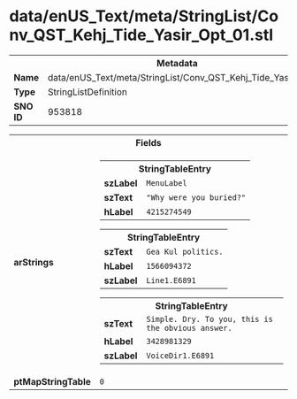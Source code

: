 <h1>data/enUS_Text/meta/StringList/Conv_QST_Kehj_Tide_Yasir_Opt_01.stl</h1><table><tr><th colspan="100%">Metadata</th></tr><tr><td><b>Name</b></td><td>data/enUS_Text/meta/StringList/Conv_QST_Kehj_Tide_Yasir_Opt_01.stl</td></tr><tr><td><b>Type</b></td><td>StringListDefinition</td></tr><tr><td><b>SNO ID</b></td><td>953818</td></tr></table>

<table><tr><th colspan="100%">Fields</th></tr><tr><td><b>arStrings</b></td><td><table><tr><th colspan="100%">StringTableEntry</th></tr><tr><td><b>szLabel</b></td><td><code>MenuLabel</code></td></tr><tr><td><b>szText</b></td><td><code>"Why were you buried?"</code></td></tr><tr><td><b>hLabel</b></td><td><code>4215274549</code></td></tr></table>


<table><tr><th colspan="100%">StringTableEntry</th></tr><tr><td><b>szText</b></td><td><code>Gea Kul politics.</code></td></tr><tr><td><b>hLabel</b></td><td><code>1566094372</code></td></tr><tr><td><b>szLabel</b></td><td><code>Line1.E6891</code></td></tr></table>


<table><tr><th colspan="100%">StringTableEntry</th></tr><tr><td><b>szText</b></td><td><code>Simple. Dry. To you, this is the obvious answer.</code></td></tr><tr><td><b>hLabel</b></td><td><code>3428981329</code></td></tr><tr><td><b>szLabel</b></td><td><code>VoiceDir1.E6891</code></td></tr></table>


</td></tr><tr><td><b>ptMapStringTable</b></td><td><code>0</code></td></tr></table>

